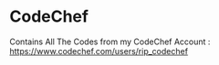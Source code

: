 # CodeChef
Contains All The Codes from my CodeChef Account : https://www.codechef.com/users/rip_codechef
